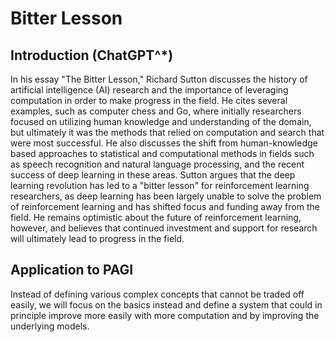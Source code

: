 # Bitter Lesson

## Introduction (ChatGPT^*)

In his essay "The Bitter Lesson," Richard Sutton discusses the history of artificial intelligence (AI) research and the importance of leveraging computation in order to make progress in the field. He cites several examples, such as computer chess and Go, where initially researchers focused on utilizing human knowledge and understanding of the domain, but ultimately it was the methods that relied on computation and search that were most successful. He also discusses the shift from human-knowledge based approaches to statistical and computational methods in fields such as speech recognition and natural language processing, and the recent success of deep learning in these areas. Sutton argues that the deep learning revolution has led to a "bitter lesson" for reinforcement learning researchers, as deep learning has been largely unable to solve the problem of reinforcement learning and has shifted focus and funding away from the field. He remains optimistic about the future of reinforcement learning, however, and believes that continued investment and support for research will ultimately lead to progress in the field.

## Application to PAGI

Instead of defining various complex concepts that cannot be traded off easily, we will focus on the basics instead and define a system that could in principle improve more easily with more computation and by improving the underlying models.
